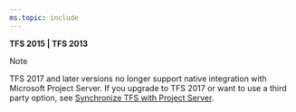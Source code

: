 ```yaml
---
ms.topic: include
---
```


**TFS 2015 | TFS 2013**

> [!NOTE]    
> TFS 2017 and later versions no longer support native integration with Microsoft Project Server. If you upgrade to TFS 2017 or want to use a third party option, see [Synchronize TFS with Project Server](/previous-versions/azure/devops/reference/tfs-ps-sync/sync-ps-tfs).